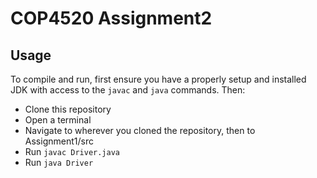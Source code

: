 # COP4520 Assignment2

## Usage
To compile and run, first ensure you have a properly setup and installed JDK with access to the `javac` and `java` commands. Then:
* Clone this repository
* Open a terminal
* Navigate to wherever you cloned the repository, then to Assignment1/src
* Run `javac Driver.java`
* Run `java Driver`


